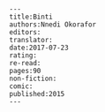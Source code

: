 
    ---
    title:Binti
    authors:Nnedi Okorafor
    editors:
    translator:
    date:2017-07-23
    rating:
    re-read:
    pages:90
    non-fiction:
    comic:
    published:2015
    ---

    